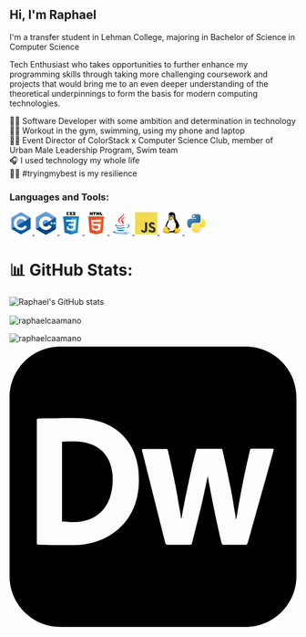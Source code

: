 ## Hi, I'm Raphael

I'm a transfer student in Lehman College, majoring in Bachelor of Science in Computer Science

Tech Enthusiast who takes opportunities to further enhance my programming skills through taking more challenging coursework and projects that would bring me to an even deeper understanding of the theoretical underpinnings to form the basis for modern computing technologies.




👨‍💻 Software Developer with some ambition and determination in technology                                                                                                   
        🏋️‍♂️ Workout in the gym, swimming, using my phone and laptop                                                                                                               
🏊‍♂️ Event Director of ColorStack x Computer Science Club, member of Urban Male Leadership Program, Swim team                                                 
🎧 I used technology my whole life                                                                                                                                         
💪🏼 #tryingmybest is my resilience






<h3 align="left">Languages and Tools:</h3>
<p align="left"> <a href="https://www.cprogramming.com/" target="_blank" rel="noreferrer"> <img src="https://raw.githubusercontent.com/devicons/devicon/master/icons/c/c-original.svg" alt="c" width="40" height="40"/> </a> <a href="https://www.w3schools.com/cpp/" target="_blank" rel="noreferrer"> <img src="https://raw.githubusercontent.com/devicons/devicon/master/icons/cplusplus/cplusplus-original.svg" alt="cplusplus" width="40" height="40"/> </a> <a href="https://www.w3schools.com/css/" target="_blank" rel="noreferrer"> <img src="https://raw.githubusercontent.com/devicons/devicon/master/icons/css3/css3-original-wordmark.svg" alt="css3" width="40" height="40"/> </a> <a href="https://www.w3.org/html/" target="_blank" rel="noreferrer"> <img src="https://raw.githubusercontent.com/devicons/devicon/master/icons/html5/html5-original-wordmark.svg" alt="html5" width="40" height="40"/> </a> <a href="https://www.java.com" target="_blank" rel="noreferrer"> <img src="https://raw.githubusercontent.com/devicons/devicon/master/icons/java/java-original.svg" alt="java" width="40" height="40"/> </a> <a href="https://developer.mozilla.org/en-US/docs/Web/JavaScript" target="_blank" rel="noreferrer"> <img src="https://raw.githubusercontent.com/devicons/devicon/master/icons/javascript/javascript-original.svg" alt="javascript" width="40" height="40"/> </a> <a href="https://www.linux.org/" target="_blank" rel="noreferrer"> <img src="https://raw.githubusercontent.com/devicons/devicon/master/icons/linux/linux-original.svg" alt="linux" width="40" height="40"/> </a> <a href="https://www.python.org" target="_blank" rel="noreferrer"> <img src="https://raw.githubusercontent.com/devicons/devicon/master/icons/python/python-original.svg" alt="python" width="40" height="40"/> </a> </p>


# 📊 GitHub Stats:

![Raphael's GitHub stats](https://github-readme-stats.vercel.app/api?username=raphaelcaamano&show_icons=true&theme=transparent)

<p><img align="center" src="https://github-readme-streak-stats.herokuapp.com/?user=raphaelcaamano&" alt="raphaelcaamano" /></p>

<p><img align="left" src="https://github-readme-stats.vercel.app/api/top-langs?username=raphaelcaamano&show_icons=true&locale=en&layout=compact" alt="raphaelcaamano" /></p>



<svg role="img" viewBox="0 0 24 24" xmlns="http://www.w3.org/2000/svg"><title>Adobe Dreamweaver</title><path d="M6.69 8.4c-.43-.13-.87-.2-1.32-.19-.2 0-.37 0-.51.01-.14 0-.3.01-.47.02v6.67c.11 0 .21 0 .31.01.09.01.19.01.28.02.1.011.21.011.33.011.46.01.92-.07 1.36-.229.4-.141.75-.371 1.05-.681.3-.319.53-.7.67-1.11.16-.479.24-.99.24-1.5.01-.48-.07-.96-.23-1.41C8.12 9.24 7.49 8.64 6.69 8.4zM19.75.3H4.25C1.9.3 0 2.2 0 4.55v14.9c0 2.35 1.9 4.25 4.25 4.25h15.5c2.35 0 4.25-1.9 4.25-4.25V4.55C24 2.2 22.1.3 19.75.3zm-9.24 13.13c-.19.561-.48 1.08-.86 1.541-.35.42-.77.779-1.23 1.069-.45.28-.95.489-1.47.63-.5.13-1.02.2-1.54.2H4.28c-.4 0-.78 0-1.12-.011-.35-.01-.61-.01-.78-.02-.07 0-.1-.061-.1-.16V6.44c-.01-.06.04-.12.1-.13h.01c.15-.01.38-.02.67-.02.3-.01.64-.01 1.04-.02s.82-.01 1.27-.01c1.22 0 2.24.22 3.04.66.77.41 1.4 1.04 1.81 1.81.4.77.6 1.65.6 2.65.01.7-.09 1.39-.31 2.05zm9.42 3.24c-.01.04-.029.08-.06.109 0 .051-.04.07-.091.061H17.91c-.04.01-.09-.01-.12-.04-.03-.04-.05-.079-.06-.12-.19-.8-.351-1.52-.48-2.13-.13-.62-.24-1.14-.32-1.569-.08-.431-.15-.791-.209-1.09-.051-.3-.101-.55-.131-.76h-.01c-.1.44-.189.87-.28 1.28-.079.41-.18.83-.28 1.25-.1.42-.209.88-.34 1.38-.119.5-.26 1.05-.41 1.64-.02.11-.069.16-.16.16h-1.87c-.051.01-.1-.01-.141-.029-.029-.031-.05-.07-.07-.11L11.08 8.97c-.03-.09.01-.13.12-.13h1.89c.09 0 .141.03.15.1.199.88.369 1.64.5 2.28.13.64.24 1.18.31 1.629.07.45.14.82.19 1.101.05.28.09.521.119.7h.031c.02-.16.039-.311.069-.471.04-.189.09-.439.149-.75.061-.31.131-.67.221-1.09s.189-.9.311-1.46c.109-.55.27-1.18.459-1.89 0-.04.021-.09.041-.13.01-.02.049-.03.109-.03h1.96c.06 0 .09.04.101.11.17.73.31 1.37.43 1.92.109.55.21 1.04.3 1.47.08.42.149.79.19 1.09.039.311.09.561.129.77.031.17.061.34.07.511h.03c.05-.2.09-.44.13-.71.04-.271.09-.57.16-.91.061-.34.13-.71.21-1.12.069-.41.17-.86.28-1.37.109-.5.23-1.05.369-1.64.021-.09.061-.13.131-.13h1.75c.09 0 .119.05.1.14l-2.159 7.71z"/></svg>
